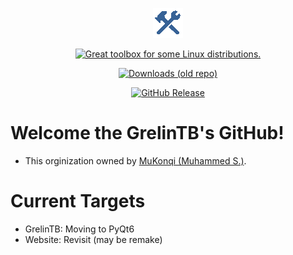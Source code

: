 <p align="center"><a href="https://mukonqi.github.io/grelintb/index.html"><img src="https://github.com/grelintb/grelintb/blob/master/app/icon.png?raw=true" alt="GrelinTB"></img></a></p>
<p align="center"><a href="https://mukonqi.github.io/grelintb/index.html"><img src="https://img.shields.io/badge/Great%20toolbox%20for%20some%20Linux%20distributions.-376296" alt="Great toolbox for some Linux distributions."></img></a></p>
<p align="center"><a href="https://github.com/mukonqi/grelintb/releases"><img src="https://img.shields.io/github/downloads/mukonqi/grelintb/total?label=Downloads (old repo)" alt="Downloads (old repo)"></img></a></p>
<p align="center"><a href="https://github.com/mukonqi/grelintb/releases/latest"><img src="https://img.shields.io/github/v/release/grelintb/grelintb?label=Latest Release" alt="GitHub Release"></a></p>

# Welcome the GrelinTB's GitHub!
- This orginization owned by [MuKonqi (Muhammed S.)](https://mukonqi.github.io).

# Current Targets
- GrelinTB: Moving to PyQt6
- Website: Revisit (may be remake)
